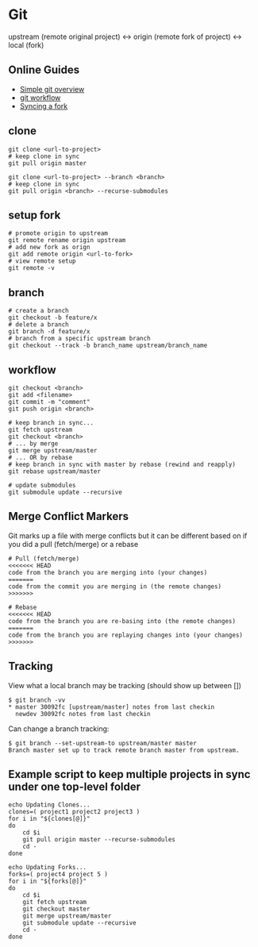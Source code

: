 # Git

upstream (remote original project) <-> origin (remote fork of project) <-> local (fork)

## Online Guides
* [Simple git overview](http://rogerdudler.github.io/git-guide/)
* [git workflow](https://gist.github.com/Chaser324/ce0505fbed06b947d962)
* [Syncing a fork](https://help.github.com/articles/syncing-a-fork/)

## clone
```
git clone <url-to-project>
# keep clone in sync
git pull origin master

git clone <url-to-project> --branch <branch>
# keep clone in sync
git pull origin <branch> --recurse-submodules
```
## setup fork
```
# promote origin to upstream
git remote rename origin upstream
# add new fork as orign
git add remote origin <url-to-fork>
# view remote setup
git remote -v
```
## branch
```
# create a branch
git checkout -b feature/x
# delete a branch
git branch -d feature/x
# branch from a specific upstream branch
git checkout --track -b branch_name upstream/branch_name
```
## workflow
```
git checkout <branch>
git add <filename>
git commit -m "comment"
git push origin <branch>

# keep branch in sync...
git fetch upstream
git checkout <branch>
# ... by merge
git merge upstream/master
# ... OR by rebase
# keep branch in sync with master by rebase (rewind and reapply)
git rebase upstream/master

# update submodules
git submodule update --recursive
```
## Merge Conflict Markers
Git marks up a file with merge conflicts but it can be different based on if you did a pull (fetch/merge) or a rebase
```
# Pull (fetch/merge)
<<<<<<< HEAD
code from the branch you are merging into (your changes)
=======
code from the commit you are merging in (the remote changes)
>>>>>>>

# Rebase
<<<<<<< HEAD
code from the branch you are re-basing into (the remote changes)
=======
code from the branch you are replaying changes into (your changes)
>>>>>>>
```
## Tracking
View what a local branch may be tracking (should show up between [])
```
$ git branch -vv
* master 30092fc [upstream/master] notes from last checkin
  newdev 30092fc notes from last checkin
```
Can change a branch tracking:
```
$ git branch --set-upstream-to upstream/master master
Branch master set up to track remote branch master from upstream.
```
## Example script to keep multiple projects in sync under one top-level folder
```
echo Updating Clones...
clones=( project1 project2 project3 )
for i in "${clones[@]}"
do
	cd $i
	git pull origin master --recurse-submodules
	cd -
done

echo Updating Forks...
forks=( project4 project 5 )
for i in "${forks[@]}"
do
	cd $i
	git fetch upstream
	git checkout master
	git merge upstream/master
	git submodule update --recursive
	cd -
done
```
